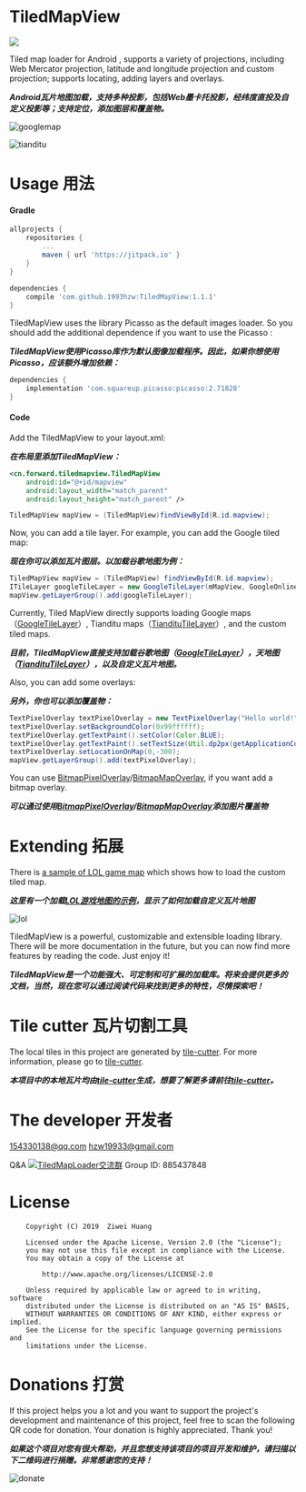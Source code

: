 # TiledMapView

[![](https://jitpack.io/v/1993hzw/TiledMapView.svg)](https://jitpack.io/#1993hzw/TiledMapView)

Tiled map loader for Android , supports a variety of projections, including Web Mercator projection, latitude and longitude projection and custom projection; supports locating, adding layers and overlays.

***Android瓦片地图加载，支持多种投影，包括Web墨卡托投影，经纬度直投及自定义投影等；支持定位，添加图层和覆盖物。***

![googlemap](https://raw.githubusercontent.com/1993hzw/common/master/tiledmap/googlemap.gif)

![tianditu](https://raw.githubusercontent.com/1993hzw/common/master/tiledmap/tianditu.png)

# Usage 用法

#### Gradle 

```gradle
allprojects {
    repositories {
        ...
        maven { url 'https://jitpack.io' }
    }
}
 
dependencies {
    compile 'com.github.1993hzw:TiledMapView:1.1.1'
}
```

TiledMapView uses the library Picasso as the default images loader. So you should add the additional dependence if you want to use the Picasso :

***TiledMapView使用Picasso库作为默认图像加载程序。因此，如果你想使用Picasso，应该额外增加依赖：***

```gradle
dependencies {
    implementation 'com.squareup.picasso:picasso:2.71828'
}
```

#### Code 

Add the TiledMapView to your layout.xml:

***在布局里添加TiledMapView：***

```xml
<cn.forward.tiledmapview.TiledMapView
    android:id="@+id/mapview"
    android:layout_width="match_parent"
    android:layout_height="match_parent" />
```

```java
TiledMapView mapView = (TiledMapView)findViewById(R.id.mapview);
```

Now, you can add a tile layer. For example, you can add the Google tiled map:

***现在你可以添加瓦片图层。以加载谷歌地图为例：***

```java
TiledMapView mapView = (TiledMapView) findViewById(R.id.mapview);
ITileLayer googleTileLayer = new GoogleTileLayer(mMapView, GoogleOnlineTileImageSource.ImgType.SATILLITE_WITH_MARKER);
mapView.getLayerGroup().add(googleTileLayer);
```

Currently, Tiled MapView directly supports loading Google maps （[GoogleTileLayer](https://github.com/1993hzw/TiledMapView/blob/master/library/src/main/java/cn/forward/tiledmapview/layer/google/GoogleTileLayer.java)）, Tianditu maps（[TiandituTileLayer](https://github.com/1993hzw/TiledMapView/blob/master/library/src/main/java/cn/forward/tiledmapview/layer/tianditu/TiandituTileLayer.java)）, and the custom tiled maps.

***目前，TiledMapView直接支持加载谷歌地图（[GoogleTileLayer](https://github.com/1993hzw/TiledMapView/blob/master/library/src/main/java/cn/forward/tiledmapview/layer/google/GoogleTileLayer.java)），天地图（[TiandituTileLayer](https://github.com/1993hzw/TiledMapView/blob/master/library/src/main/java/cn/forward/tiledmapview/layer/tianditu/TiandituTileLayer.java)），以及自定义瓦片地图。***

Also, you can add some overlays:

***另外，你也可以添加覆盖物：***

```java
TextPixelOverlay textPixelOverlay = new TextPixelOverlay("Hello world!");
textPixelOverlay.setBackgroundColor(0x99ffffff);
textPixelOverlay.getTextPaint().setColor(Color.BLUE);
textPixelOverlay.getTextPaint().setTextSize(Util.dp2px(getApplicationContext(), 14));
textPixelOverlay.setLocationOnMap(0,-300);
mapView.getLayerGroup().add(textPixelOverlay);
```

You can use [BitmapPixelOverlay](https://github.com/1993hzw/TiledMapView/blob/master/library/src/main/java/cn/forward/tiledmapview/overlay/BitmapPixelOverlay.java)/[BitmapMapOverlay](https://github.com/1993hzw/TiledMapView/blob/master/library/src/main/java/cn/forward/tiledmapview/overlay/BitmapMapOverlay.java), if you want add a bitmap overlay.

***可以通过使用[BitmapPixelOverlay](https://github.com/1993hzw/TiledMapView/blob/master/library/src/main/java/cn/forward/tiledmapview/overlay/BitmapPixelOverlay.java)/[BitmapMapOverlay](https://github.com/1993hzw/TiledMapView/blob/master/library/src/main/java/cn/forward/tiledmapview/overlay/BitmapMapOverlay.java)添加图片覆盖物***

# Extending 拓展

There is [a sample of LOL game map](https://github.com/1993hzw/TiledMapView/tree/master/app/src/main/java/cn/forward/tiledmapview/demo/lol) which shows how to load the custom tiled map.

***这里有一个加载[LOL游戏地图的示例](https://github.com/1993hzw/TiledMapView/tree/master/app/src/main/java/cn/forward/tiledmapview/demo/lol)，显示了如何加载自定义瓦片地图***

![lol](https://raw.githubusercontent.com/1993hzw/common/master/tiledmap/lol.png)

TiledMapView is a powerful, customizable and extensible loading library. There will be more documentation in the future, but you can now find more features by reading the code. Just enjoy it!

***TiledMapView是一个功能强大、可定制和可扩展的加载库。将来会提供更多的文档，当然，现在您可以通过阅读代码来找到更多的特性，尽情探索吧！***

# Tile cutter 瓦片切割工具

The local tiles in this project are generated by [tile-cutter](https://github.com/1993hzw/tile-cutter). For more information, please go to [tile-cutter](https://github.com/1993hzw/tile-cutter).

***本项目中的本地瓦片均由[tile-cutter](https://github.com/1993hzw/tile-cutter)生成，想要了解更多请前往[tile-cutter](https://github.com/1993hzw/tile-cutter)。***

# The developer 开发者

154330138@qq.com  hzw19933@gmail.com

Q&A <a target="_blank" href="//shang.qq.com/wpa/qunwpa?idkey=9cef40e0b665e25745323941baa9f3cd89a75bba055b9922ce3779fb691ea5bc"><img border="0" src="//pub.idqqimg.com/wpa/images/group.png" alt="TiledMapLoader交流群" title="TiledMapLoader交流群"></a>  Group ID: 885437848

# License

```
    Copyright (C) 2019  Ziwei Huang
    
    Licensed under the Apache License, Version 2.0 (the "License");
    you may not use this file except in compliance with the License.
    You may obtain a copy of the License at
    
        http://www.apache.org/licenses/LICENSE-2.0
    
    Unless required by applicable law or agreed to in writing, software
    distributed under the License is distributed on an "AS IS" BASIS,
    WITHOUT WARRANTIES OR CONDITIONS OF ANY KIND, either express or implied.
    See the License for the specific language governing permissions and
    limitations under the License.
```

# Donations 打赏

If this project helps you a lot and you want to support the project's development and maintenance of this project, feel free to scan the following QR code for donation. Your donation is highly appreciated. Thank you!

***如果这个项目对您有很大帮助，并且您想支持该项目的项目开发和维护，请扫描以下二维码进行捐赠。非常感谢您的支持！***

![donate](https://raw.githubusercontent.com/1993hzw/common/master/payment.png)
